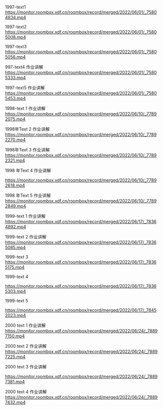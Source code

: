 1997-text1
https://monitor.roombox.xdf.cn/roombox/record/merged/2022/06/01/_75804834.mp4

1997-text2
https://monitor.roombox.xdf.cn/roombox/record/merged/2022/06/01/_75805008.mp4

1997-text3
https://monitor.roombox.xdf.cn/roombox/record/merged/2022/06/01/_75805056.mp4

997-text4 作业讲解
https://monitor.roombox.xdf.cn/roombox/record/merged/2022/06/01/_75805333.mp4

1997-text5 作业讲解
https://monitor.roombox.xdf.cn/roombox/record/merged/2022/06/01/_75805453.mp4



1998-text 1 作业讲解
https://monitor.roombox.xdf.cn/roombox/record/merged/2022/06/10/_77892075.mp4

1998年Text 2 作业讲解
https://monitor.roombox.xdf.cn/roombox/record/merged/2022/06/10/_77892270.mp4

1998年Text 3 作业讲解
https://monitor.roombox.xdf.cn/roombox/record/merged/2022/06/10/_77892321.mp4

1998 年Text 4 作业讲解

https://monitor.roombox.xdf.cn/roombox/record/merged/2022/06/10/_77892618.mp4

1998 年Text 5 作业讲解
https://monitor.roombox.xdf.cn/roombox/record/merged/2022/06/10/_77892849.mp4



1999-text 1 作业讲解
https://monitor.roombox.xdf.cn/roombox/record/merged/2022/06/17/_78364892.mp4

1999-text 2 作业讲解
https://monitor.roombox.xdf.cn/roombox/record/merged/2022/06/17/_78365085.mp4

1999-text 3     
https://monitor.roombox.xdf.cn/roombox/record/merged/2022/06/17/_78365175.mp4

1999-text 4

https://monitor.roombox.xdf.cn/roombox/record/merged/2022/06/17/_78365303.mp4

1999-text 5    

https://monitor.roombox.xdf.cn/roombox/record/merged/2022/06/17/_78452023.mp4



2000 text 1 作业讲解
https://monitor.roombox.xdf.cn/roombox/record/merged/2022/06/24/_78897150.mp4

2000 text 2 作业讲解
https://monitor.roombox.xdf.cn/roombox/record/merged/2022/06/24/_78897225.mp4

2000 text 3 作业讲解 

https://monitor.roombox.xdf.cn/roombox/record/merged/2022/06/24/_78897381.mp4

2000 text 4 作业讲解
https://monitor.roombox.xdf.cn/roombox/record/merged/2022/06/24/_78897432.mp4











